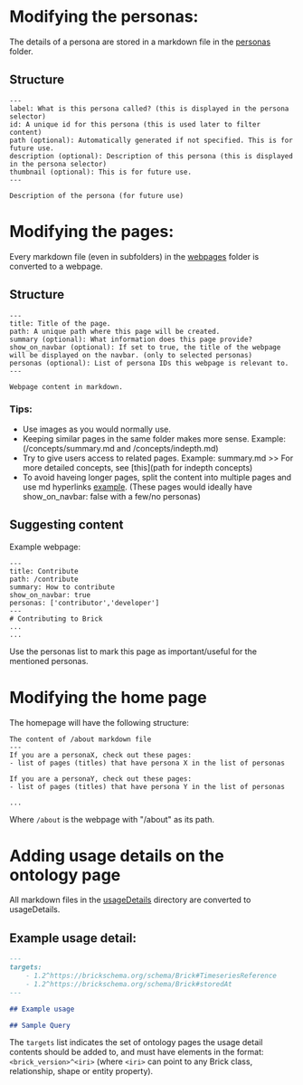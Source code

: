 # Modifying the personas:
The details of a persona are stored in a markdown file in the [personas](/personas) folder.

## Structure
```
---
label: What is this persona called? (this is displayed in the persona selector)
id: A unique id for this persona (this is used later to filter content)
path (optional): Automatically generated if not specified. This is for future use.
description (optional): Description of this persona (this is displayed in the persona selector)
thumbnail (optional): This is for future use.
---

Description of the persona (for future use)
```

# Modifying the pages:
Every markdown file (even in subfolders) in the [webpages](/webpages) folder is converted to a webpage.

## Structure
```
---
title: Title of the page.
path: A unique path where this page will be created.
summary (optional): What information does this page provide?
show_on_navbar (optional): If set to true, the title of the webpage will be displayed on the navbar. (only to selected personas)
personas (optional): List of persona IDs this webpage is relevant to.
---

Webpage content in markdown.

```
### Tips:
 - Use images as you would normally use.
 - Keeping similar pages in the same folder makes more sense. Example: (/concepts/summary.md and /concepts/indepth.md)
 - Try to give users access to related pages. Example: summary.md >> For more detailed concepts, see [this](path for indepth concepts)
 - To avoid haveing longer pages, split the content into multiple pages and use md hyperlinks [example](/webpages/concepts/technical.md). (These pages would ideally have show_on_navbar: false with a few/no personas)

## Suggesting content
Example webpage:
```
---
title: Contribute
path: /contribute
summary: How to contribute
show_on_navbar: true
personas: ['contributor','developer']
---
# Contributing to Brick
...
...
```
Use the personas list to mark this page as important/useful for the mentioned personas.

# Modifying the home page
The homepage will have the following structure:
```
The content of /about markdown file
---
If you are a personaX, check out these pages:
- list of pages (titles) that have persona X in the list of personas

If you are a personaY, check out these pages:
- list of pages (titles) that have persona Y in the list of personas

...
```
Where `/about` is the webpage with "/about" as its path.
 
# Adding usage details on the ontology page

All markdown files in the [usageDetails](/usageDetails) directory are converted to usageDetails.

## Example usage detail:

```md
---
targets: 
    - 1.2^https://brickschema.org/schema/Brick#TimeseriesReference
    - 1.2^https://brickschema.org/schema/Brick#storedAt
---

## Example usage

## Sample Query
```

The `targets` list indicates the set of ontology pages the usage detail contents should be added to, and must have elements in the format: `<brick_version>^<iri>` (where `<iri>` can point to any Brick class, relationship, shape or entity property).